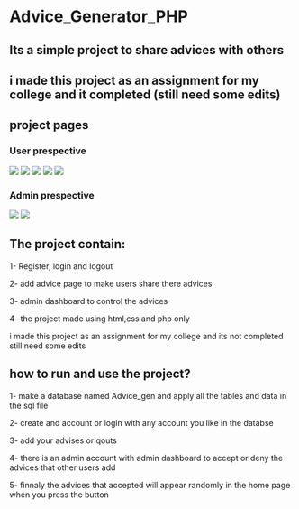 # Advice_Generator_PHP

## <p>Its a simple project to share advices with others</p>
## <p>i made this project as an assignment for my college and it completed (still need some edits)</p>

## project pages

### User prespective
<img src="register.png">

<img src="login.png">

<img src="homeUser.png">

<img src="add.png">

<img src="statusUser.png">

### Admin prespective
<img src="homeAdmin.png">

<img src="adminStatus.png">

## The project contain:
1- Register, login and logout

2- add advice page to make users share there advices

3- admin dashboard to control the advices

4- the project made using html,css and php only

i made this project as an assignment for my college and its not completed still need some edits

## how to run and use the project?

1- make a database named Advice_gen and apply all the tables and data in the sql file

2- create and account or login with any account you like in the databse

3- add your advises or qouts

4- there is an admin account with admin dashboard to accept or deny the advices that other users add 

5- finnaly the advices that accepted will appear randomly in the home page when you press the button
